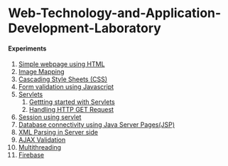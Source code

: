 # Web-Technology-and-Application-Development-Laboratory
#### Experiments
1.  [Simple webpage using HTML](https://github.com/Rani-dha/Web-Technology-and-Application-Development-Laboratory/tree/main/Exp1%20Simple%20Webpage%20using%20HTML)
2. [Image Mapping](https://github.com/Rani-dha/Web-Technology-and-Application-Development-Laboratory/tree/main/Exp2%20Image%20Mapping)
3. [Cascading Style Sheets (CSS)](https://github.com/Rani-dha/Web-Technology-and-Application-Development-Laboratory/tree/main/Exp3%20Cascading%20Style%20Sheets%20(CSS) )
4. [Form validation using Javascript](https://github.com/Rani-dha/Web-Technology-and-Application-Development-Laboratory/tree/main/Exp4%20Form%20Validation%20using%20Javascript)
5. [Servlets](https://github.com/Rani-dha/Web-Technology-and-Application-Development-Laboratory/tree/main/Exp5%20Servlets)
   1. [ Gettting started with Servlets](https://github.com/Rani-dha/Web-Technology-and-Application-Development-Laboratory/tree/main/Exp5%20Servlets/Servlet%20demo)
   2. [Handling HTTP GET Request](https://github.com/Rani-dha/Web-Technology-and-Application-Development-Laboratory/tree/main/Exp5%20Servlets/Handling%20HTTP%20GET%20Request)
6. [Session using servlet](https://github.com/Rani-dha/Web-Technology-and-Application-Development-Laboratory/tree/main/Exp6%20Session%20using%20servlet)  
7. [Database connectivity using Java Server Pages(JSP)](https://github.com/Rani-dha/Web-Technology-and-Application-Development-Laboratory/tree/main/Exp7%20Database%20connectivity%20using%20JSP/Apache%20Tomcat%209.0/webapps/registration)
8. [XML Parsing in Server side](https://github.com/Rani-dha/Web-Technology-and-Application-Development-Laboratory/tree/main/Exp8%20XML%20Parsing%20in%20server%20side/webapps)
9. [AJAX Validation]()
10. [Multithreading ]()
11. [Firebase]()
